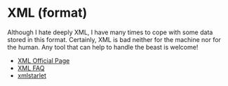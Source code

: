 XML (format)
============

Although I hate deeply XML, I have many times to cope with some data stored in
this format.  Certainly, XML is bad neither for the machine nor for the human.
Any tool that can help to handle the beast is welcome!


 - [XML Official Page](https://www.w3.org/XML/)
 - [XML FAQ](http://xml.silmaril.ie/)
 - [xmlstarlet](http://xmlstar.sourceforge.net/)
